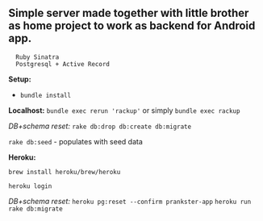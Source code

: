 Simple server made together with little brother as home project to work as backend for Android app.
-----------------------

      Ruby Sinatra
      Postgresql + Active Record


**Setup:**
- `bundle install`

**Localhost:**
`bundle exec rerun 'rackup'`
or simply
`bundle exec rackup`

*DB+schema reset:*
`rake db:drop db:create db:migrate`

`rake db:seed` - populates with seed data

**Heroku:**

`brew install heroku/brew/heroku`

`heroku login`

*DB+schema reset:*
`heroku pg:reset --confirm prankster-app`
`heroku run rake db:migrate`

